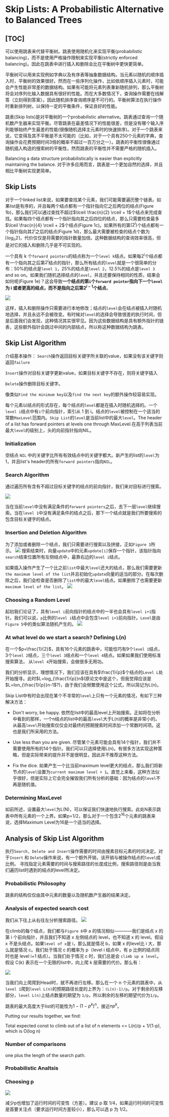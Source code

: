 # Skip Lists: A Probabilistic Alternative to Balanced Trees
[TOC]
---
    

可以使用跳表来代替平衡树。跳表使用随机化来实现平衡(probabilistic balancing)，而不是使用严格操作限制来实现平衡(strictly enforced balancing)。因此在跳表中进行插入和删除会比在平衡树中更快更简单。

平衡树可以用来实现例如字典以及有序表等抽象数据结构。当元素以随机的顺序插入时，平衡树的效果很好。然而在一些序列化操作，比如依顺序插入元素时，可能会产生性能非常差的数据结构。如果有可能将元素列表重新随机排列，那么平衡树将会对序列化输入数据具有很好的性能。而在大多数情况下，查询操作需要在线解答（立刻得到答案）。因此随机排序查询顺序是不可行的。平衡树算法在执行操作时重新排列树，以保持一定的平衡条件，保证良好的性能。

跳表(Skip lists)是对平衡树的一个probabilistic alternative。跳表通过查询一个随机数产生器来实现平衡。尽管跳表在最差情况下的性能很差，但是没有哪个输入序列能够始终产生最差的性能(很像随机选择主元素时的快速排序)。对于一个跳表来说，它变得及其不平衡是不太可能的（比如，对于一个具有250个元素的字典，查询操作会花费预期时间3倍的概率不超过一百万分之一）。跳表的平衡性很像通过随机插入构造的搜索树的平衡性，然而跳表的平衡性并不需要严格的随机插入。

Balancing a data structure probabilistically is easier than explicitly maintaining the balance. 对于许多应用而言，跳表是一个更加自然的选择，并且相比平衡树实现更简单。

## Skip Lists
对于一个linked list来说，如果要查找某个元素，我们可能需要遍历整个链表。如果list是有序的，并且每两个结点都有一个指针指向它之后两位的结点(Figure 1b)，那么我们可以通过查找不超过$\lceil \frac{n}{2} \rceil + 1$个结点来完成查找。如果每四个结点都有一个指针指向其之后四位的结点，那么只需要检查最多$\lceil \frac{n}{4} \rceil + 2$个结点(Figure 1c)。如果所有的第$(2^{i})$个结点都有一个指针指向其$2^{i}$之后的结点(Figure 1d)，那么最大需要被检查的结点个数为$\lceil log_{n}2 \rceil$，代价仅仅是将需要的指针数量加倍。这种数据结构的查询效率很高，但是对它的插入和删除几乎是不可实现的。

一个具有 k 个`forward pointers`的结点称为一个`level k`结点。如果每$2^{i}$个结点都有一个指向其之后第$2^{i}$结点的指针，那么所有结点的`level`就是一个很简单的分布：50%的结点是`level 1`，25%的结点是`level 2`，12.5%的结点是`level 3` and so on。如果我们随机选择结点的`level`，并且还要保持相同的性质，结果会如何呢(Figure 1e)？这会导致**一个结点的第`i`个`forward pointer`指向下一个`level`为 i 或者更高的结点，而不是指向之后第$2^{i-1}$个结点**。

![](pic/2019-08-21-17-08-11.png)

这样，插入和删除操作只需要进行本地修改；结点的`level`会在结点被插入时随机地选择，并且永远不会被改变。有时候对`level`的选择会导致很差的执行时间，但是后面我们会发现，这种情况其实很罕见。因为这些数据结构是具有额外指针的链表，这些额外指针会跳过中间的内部结点，所以称这种数据结构为跳表。

## Skip List Algorithm
介绍基本操作：
`Search`操作返回目标关键字所关联的value，如果没有该关键字则返回`failure`

`Insert`操作对目标关键字更新value，如果目标关键字不存在，则将关键字插入

`Delete`操作删除目标关键字。

像类似`Find the minimum key`以及`find the next key`的额外操作较容易实现。

每个元素以结点的形式存在，每个结点的`level`都是在插入时随机选择的。一个`level i`结点中有`i`个前向指针，索引从 1 到 i。结点的`level`被控制在一个适当的常数`MaxLevel`范围内。`Skip List`的`level`是当前list中的最大`level`。The header of a list has forward pointers at levels one through MaxLevel.在高于列表当前最大`level`的级别上，头的向前指针指向NIL。

### Initialization
空结点 `NIL` 中的关键字比所有有效结点中的关键字都大。新产生的list的`level`为1，并且list's header的所有`forward pointers`指向`NIL`。

### Search Algorithm
通过遍历所有含有不超过目标关键字的结点的前向指针，我们来对目标进行搜索。

![](./pic/2019-08-21-20-53-27.png)

当在当前`level`中没有满足条件的`forward pointers`之后，去下一层`level`继续搜索。当在`level 1`中没有满足条件的结点之后，那下一个结点就是我们所要搜索的包含目标关键字的结点。

### Insertion and Deletion Algorithm
为了添加或者删除一个结点，我们只需要进行搜索以及拼接，正如`Figure 3`所示。
![](./pic/2019-08-23-13-29-47.png)
搜索结束时，向量`update`中的元素`update[i]`保存一个指针，该指针指向`search`结束位置所有左侧结点中，最靠右边的`level i`结点。

如果插入操作产生了一个比之前`list`中最大`level`还大的结点，那么我们需要更新`the maximum level of the list`并且初始化`update`向量的适当的部分。在每次删除之后，我们会检查是否删除了`list`中的最大`level`结点。如果删除了也需要更新`maximum level of the list`。
![](pic/2019-08-23-13-42-44.png)

### Choosing a Random Level
起初我们论证了，具有`level i`前向指针的结点中的一半也会具有`level i+1`指针。我们可以说，`p`比例的`level i`结点中会包含`level i+1`前向指针。`Level`是由`Figure 5`中的类似算法随机产生的。
![](./pic/2019-08-26-10-38-32.png)

### At what level do we start a search? Defining L(n)

在一个$p=\frac{1}{2}$，具有16个元素的跳表中，可能恰巧有9个`level 1`结点，3个`level 2`结点，三个`level 3`结点和一个`level 4`结点。如果如果我们使用标准搜索算法， 从`level 4`开始搜索，会做很多无用功。

我们的分析显示，理想情况下，我们应该在具有$\frac{1}{p}$个结点的`Level L`处开始搜寻。此时$L=log_{\frac{1}{p}}n$(原论文中是这个，但我觉得应该是$L=lon_{\frac{1}{p}}n-1$?)，由于我们会频繁使用这个公式，所以简记为L(n)。

Skip List中有时会出现在某个不寻常的`level`上只有一个元素的情况，有如下三种解决方法：
* Don't worry, be happy. 依然在list中的最高level上开始搜索。正如将在分析中看到的那样，一个n结点的list中的最高`level`大于L(n)的概率是非常小的。从最高`level`开始搜索仅仅会对最终的预期搜索时间添加一个常数时间项。这也是我们所采用的方法。
  
* Use less than you are given. 尽管某个元素可能会具有14个指针，我们并不需要使用所有的14个指针。我们可以只选择使用L(n)。有很多方法实现这种策略，但是实际带来的提升并不是很明显，因此并不推荐这种方法。

* Fix the dice. 如果产生一个比当前maximum level更大的结点，那么我们将新节点的`level`设置为`current maximum level + 1`。直觉上来看，这种方法似乎很好，但是实际上它会完全摧毁我们所有分析的基础：因为结点的`level`不再是随机值。

### Determining MaxLevel
如前所述，设置最大`level`为L(N)，可以保证我们快速地执行搜索。此处N表示跳表中所有元素的一个上界。如果p=1/2，那么对于一个包含$2^{16}$个元素的跳表来说，选择Maximum Level为16是一个适当的选择。

## Analysis of Skip List Algorithm

执行`Search, Delete and Insert`操作需要的时间由搜素目标元素的时间决定。对于`Insert` 和 `Delete`操作来说，有一个额外开销，该开销与被操作结点的`level`成比例。 寻找指定元素需要的时间与搜索路径的长度成比例，搜索路径则是由当我们遍历list时遇到的结点的level所决定。

### Probabilistic Philosophy

跳表的结构仅仅由其中元素的数量以及随机数产生器的结果决定。

### Analysis of expected search cost

我们从下往上从右往左分析搜索路径。
![](./pic/2019-08-26-14-34-45.png)

在climb的每个结点，我们都与`Figure 6`中 a 的情况相似————我们是结点 x 的第 i 个前向指针，并且我们不知道 x 左侧结点的 level，也不知道 x 的 level。假设 x 不是头结点。如果`level of x`是 i，那么就是情况 b，如果 x 的level比 i 大，那么就是情况 c。我们处于情况 c 的概率为 p（level i 结点中，有 p 比例的结点同时也是 level i+1 结点）。当我们处于情况 c 时，我们总是会 `climb up a level`。假设 C(k) 表示在一个无限的list中，向上爬 k 层需要的代价。那么有：

![](./pic/2019-08-26-14-41-29.png)

当我们向上爬爬到Head时，就不再进行左移。那么在一个 n 个元素的跳表中，从`level 1`爬到`level L(n)`的预期路径长度的上界为：`(L(n)-1)/p`。对于剩余的左移部分，`level L(n)`上结点数量的期望为 `1/p`，所以剩余的左移的期望代价为`1/p`。

跳表的最大高度大于list的可能性为$1-(1-p^{k})^{n}$，接近$np^{k}$。

Putting our results together, we find:

Total expected const to climb out of a list of n elements <= L(n)/p + 1/(1-p), which is O(log n)

### Number of comparisons

one plus the length of the search path.

### Probabilistic Analtsis
### Choosing p

![](./pic/2019-08-26-15-00-32.png)

减少p也增加了运行时间的可变性（方差）。建议 p 取 1/4，如果运行时间的可变性是首要关注点（要求运行时间方差较小），那么可以选 p 为 1/2。


